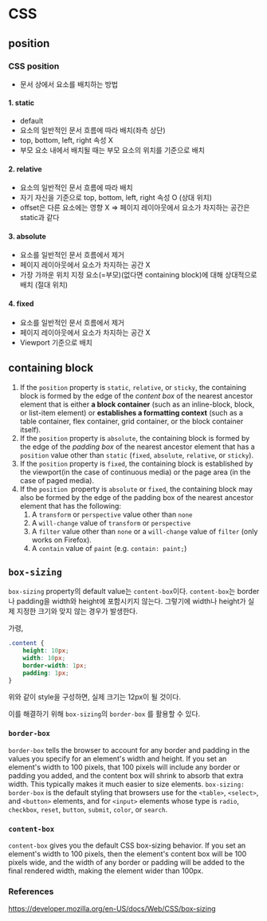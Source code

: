 # CSS

## position

### CSS position

- 문서 상에서 요소를 배치하는 방법

#### 1. static

- default
- 요소의 일반적인 문서 흐름에 따라 배치(좌측 상단)
- top, bottom, left, right 속성 X
- 부모 요소 내에서 배치될 때는 부모 요소의 위치를 기준으로 배치

#### 2. relative

- 요소의 일반적인 문서 흐름에 따라 배치
- 자기 자신을 기준으로 top, bottom, left, right 속성 O (상대 위치)
- offset은 다른 요소에는 영향 X => 페이지 레이아웃에서 요소가 차지하는 공간은 static과 같다

#### 3. absolute

- 요소를 일반적인 문서 흐름에서 제거
- 페이지 레이아웃에서 요소가 차지하는 공간 X
- 가장 가까운 위치 지정 요소(=부모)(없다면 containing block)에 대해 상대적으로 배치 (절대 위치)

#### 4. fixed

- 요소를 일반적인 문서 흐름에서 제거
- 페이지 레이아웃에서 요소가 차지하는 공간 X
- Viewport 기준으로 배치



## containing block

1. If the `position` property is `static`, `relative`, or `sticky`, the containing block is formed by the edge of the *content box* of the nearest ancestor element that is either **a block container** (such as an inline-block, block, or list-item element) or **establishes a formatting context** (such as a table container, flex container, grid container, or the block container itself).
2. If the `position` property is `absolute`, the containing block is formed by the edge of the *padding box* of the nearest ancestor element that has a `position` value other than `static` (`fixed`, `absolute`, `relative`, or `sticky`).
3. If the `position` property is `fixed`, the containing block is established by the viewport(in the case of continuous media) or the page area (in the case of paged media).
4. If the `position `property is `absolute` or `fixed`, the containing block may also be formed by the edge of the padding box of the nearest ancestor element that has the following:
   1. A `transform` or `perspective` value other than `none`
   2. A `will-change` value of `transform` or `perspective`
   3. A `filter` value other than `none` or a `will-change` value of `filter` (only works on Firefox).
   4. A `contain` value of `paint` (e.g. `contain: paint;`)



## `box-sizing`

`box-sizing` property의 default value는 `content-box`이다. `content-box`는 border나 padding을 width와 height에 포함시키지 않는다. 그렇기에 width나 height가 실제 지정한 크기와 맞지 않는 경우가 발생한다.

가령,

```css
.content {
    height: 10px;
    width: 10px;
    border-width: 1px;
    padding: 1px;
}
```

위와 같이 style을 구성하면, 실제 크기는 12px이 될 것이다.

이를 해결하기 위해 `box-sizing`의 `border-box` 를 활용할 수 있다.

### `border-box` 

`border-box` tells the browser to account for any border and padding in the values you specify for an element's width and height. If you set an element's width to 100 pixels, that 100 pixels will include any border or padding you added, and the content box will shrink to absorb that extra width. This typically makes it much easier to size elements. `box-sizing: border-box` is the default styling that browsers use for the `<table>`, `<select>`, and `<button>` elements, and for `<input>` elements whose type is `radio`, `checkbox`, `reset`, `button`, `submit`, `color`, or `search`.

### `content-box`

`content-box` gives you the default CSS box-sizing behavior. If you set an element's width to 100 pixels, then the element's content box will be 100 pixels wide, and the width of any border or padding will be added to the final rendered width, making the element wider than 100px.

### References

https://developer.mozilla.org/en-US/docs/Web/CSS/box-sizing